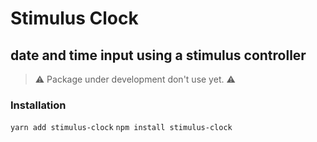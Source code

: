 # Stimulus Clock
## date and time input using a stimulus controller

> ⚠️ Package under development don't use yet. ⚠️

### Installation

`yarn add stimulus-clock`
`npm install stimulus-clock`
